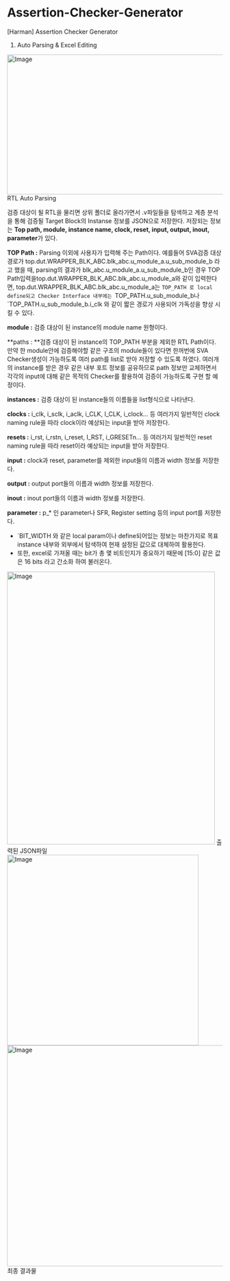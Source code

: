 # Assertion-Checker-Generator
[Harman] Assertion Checker Generator

1. Auto Parsing & Excel Editing
<img width="1118" height="326" alt="Image" src="https://github.com/user-attachments/assets/ea501a9a-45a3-43d9-93bc-8caf7922bd50" />
RTL Auto Parsing

검증 대상이 될 RTL을 물리면 상위 폴더로 올라가면서 .v파일들을 탐색하고 계층 분석을 통해 검증될 Target Block의 Instanse 정보를 JSON으로 저장한다.
저장되는 정보는
**Top path, module, instance name, clock, reset, input, output, inout, parameter**가 있다.

**TOP Path :** Parsing 이외에 사용자가 입력해 주는 Path이다. 
예를들어 SVA검증 대상 경로가 top.dut.WRAPPER_BLK_ABC.blk_abc.u_module_a.u_sub_module_b 라고 했을 때, parsing의 결과가 blk_abc.u_module_a.u_sub_module_b인 경우 TOP Path입력을top.dut.WRAPPER_BLK_ABC.blk_abc.u_module_a와 같이 입력한다면, top.dut.WRAPPER_BLK_ABC.blk_abc.u_module_a는 `TOP_PATH 로 local define되고 Checker Interface 내부에는 `TOP_PATH.u_sub_module_b나 `TOP_PATH.u_sub_module_b.i_clk 와 같이 짧은 경로가 사용되어 가독성을 향상 시킬 수 있다.

**module :** 검증 대상이 된 instance의 module name 원형이다.

**paths : **검증 대상이 된 instance의 TOP_PATH 부분을 제외한 RTL Path이다. 만약 한 module안에 검증해야할 같은 구조의 module들이 있다면 한꺼번에 SVA Checker생성이 가능하도록 여러 path를 list로 받아 저장할 수 있도록 하였다. 여러개의 instance를 받은 경우 같은 내부 포트 정보를 공유하므로 path 정보만 교체하면서 각각의 input에 대해 같은 목적의 Checker를 활용하여 검증이 가능하도록 구현 할 예정이다.

**instances :** 검증 대상이 된 instance들의 이름들을 list형식으로 나타낸다.

**clocks :** i_clk, i_sclk, i_aclk, i_CLK, I_CLK, i_clock... 등 여러가지 일반적인 clock naming rule을 따라 clock이라 예상되는 input을 받아 저장한다.

**resets :** i_rst, i_rstn, i_reset, I_RST, i_GRESETn... 등 여러가지 일반적인 reset naming rule을 따라 reset이라 예상되는 input을 받아 저장한다.

**input :** clock과 reset, parameter를 제외한 input들의 이름과 width 정보를 저장한다.

**output :** output port들의 이름과 width 정보를 저장한다.

**inout :** inout port들의 이름과 width 정보를 저장한다.

**parameter :** p_* 인 parameter나 SFR, Register setting 등의 input port를 저장한다.

+ `BIT_WIDTH 와 같은 local param이나 define되어있는 정보는 마찬가지로 목표 instance 내부와 외부에서 탐색하여 현재 설정된 값으로 대체하여 활용한다.
+ 또한, excel로 가져올 때는 bit가 총 몇 비트인지가 중요하기 때문에 [15:0] 같은 값은 16 bits 라고 간소화 하여 불러온다.

<img width="485" height="636" alt="Image" src="https://github.com/user-attachments/assets/f456ae8c-8279-4ce7-9314-1a4b70e52475" />
출력된 JSON파일

<img width="447" height="444" alt="Image" src="https://github.com/user-attachments/assets/6d71d4a5-e82d-4200-a6c1-98174c18a8ce" />

<img width="1447" height="515" alt="Image" src="https://github.com/user-attachments/assets/7d286dc7-58b5-451a-8483-86d5abdc341c" />
최종 결과물
